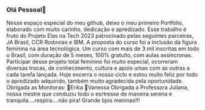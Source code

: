 ### Olá Pessoal👋

Nesse espaço especial do meu github, deixo o meu primeiro Portfólio, elaborado com muito carinho, dedicação e apredizado.
Esse trabalho é fruto do Projeto Elas na Tech 2023 patrocinado pelas seguintes parceiras, JA Brasil, CCR Rodovias e IBM. A proposta do curso foi a inclusão da figura feminina na área tecnológica.
Um curso com mais de 3 mil inscritas em todo o Brasil, com duração de 5 meses, 100% gratuíto, com aulas assíncronas.
Participar desse projeto total feminino foi muito especial, ocorreram diversas trocas, de conhecimento, cultura e apoio umas com as outras a cada tarefa lançada.
Hoje encerra o nosso ciclo e estou muito feliz por todo o apredizado adquirido, também muito agradecida pela oportunidade.
Obrigada as Monitoras:
👯Erika
👯Vanessa 
Obrigada a Professora Juliana, nossa mestre que conduziu todo o esrtresse de maneira serena e tranquila....respira....não pira!
Grande bjos meninas!!!
